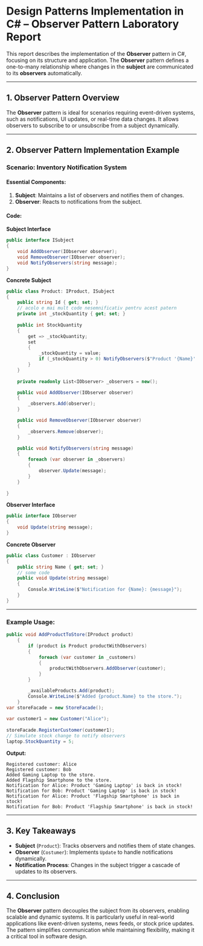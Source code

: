# Design Patterns Implementation in C# – Observer Pattern Laboratory Report

This report describes the implementation of the **Observer** pattern in C#, focusing on its structure and application. The **Observer** pattern defines a one-to-many relationship where changes in the **subject** are communicated to its **observers** automatically.

---

## 1. Observer Pattern Overview

The **Observer** pattern is ideal for scenarios requiring event-driven systems, such as notifications, UI updates, or real-time data changes. It allows observers to subscribe to or unsubscribe from a subject dynamically.

---

## 2. Observer Pattern Implementation Example

### Scenario: Inventory Notification System

#### Essential Components:
1. **Subject**: Maintains a list of observers and notifies them of changes.
2. **Observer**: Reacts to notifications from the subject.

#### Code:

**Subject Interface**  
```csharp
public interface ISubject
{
    void AddObserver(IObserver observer);
    void RemoveObserver(IObserver observer);
    void NotifyObservers(string message);
}
```

**Concrete Subject**  
```csharp
public class Product: IProduct, ISubject 
{
    public string Id { get; set; }
    // acolo e mai mult code nesemnificativ pentru acest patern
    private int _stockQuantity { get; set; }
    
    public int StockQuantity
    {
        get => _stockQuantity;
        set
        {
            _stockQuantity = value;
            if (_stockQuantity > 0) NotifyObservers($"Product '{Name}' is back in stock!");
        }
    }
    
    private readonly List<IObserver> _observers = new();

    public void AddObserver(IObserver observer)
    {
        _observers.Add(observer);
    }

    public void RemoveObserver(IObserver observer)
    {
        _observers.Remove(observer);
    }

    public void NotifyObservers(string message)
    {
        foreach (var observer in _observers)
        {
            observer.Update(message);
        }
    }
    
}
```

**Observer Interface**  
```csharp
public interface IObserver
{
    void Update(string message);
}
```

**Concrete Observer**  
```csharp
public class Customer : IObserver
{
    public string Name { get; set; }
    // some code
    public void Update(string message)
    {
        Console.WriteLine($"Notification for {Name}: {message}");
    }
}
```

---

### Example Usage:
```csharp
public void AddProductToStore(IProduct product)
    {
        if (product is Product productWithObservers)
        {
            foreach (var customer in _customers)
            {
                productWithObservers.AddObserver(customer); 
            }
        }

        _availableProducts.Add(product);
        Console.WriteLine($"Added {product.Name} to the store.");
    }
var storeFacade = new StoreFacade();
        
var customer1 = new Customer("Alice");
        
storeFacade.RegisterCustomer(customer1);
// Simulate stock change to notify observers
laptop.StockQuantity = 5; 
```

**Output:**
```
Registered customer: Alice
Registered customer: Bob
Added Gaming Laptop to the store.
Added Flagship Smartphone to the store.
Notification for Alice: Product 'Gaming Laptop' is back in stock!
Notification for Bob: Product 'Gaming Laptop' is back in stock!
Notification for Alice: Product 'Flagship Smartphone' is back in stock!
Notification for Bob: Product 'Flagship Smartphone' is back in stock!

```

---

## 3. Key Takeaways

- **Subject** (`Product`): Tracks observers and notifies them of state changes.
- **Observer** (`Costumer`): Implements `Update` to handle notifications dynamically.
- **Notification Process**: Changes in the subject trigger a cascade of updates to its observers.

---

## 4. Conclusion

The **Observer** pattern decouples the subject from its observers, enabling scalable and dynamic systems. It is particularly useful in real-world applications like event-driven systems, news feeds, or stock price updates. The pattern simplifies communication while maintaining flexibility, making it a critical tool in software design.
